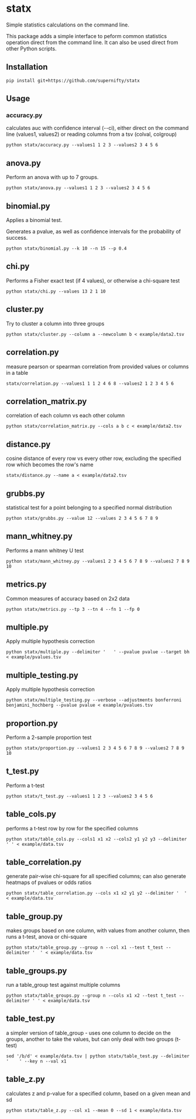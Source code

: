 # statx
Simple statistics calculations on the command line.

This package adds a simple interface to peform common statistics operation direct from the command line. It can also be used direct from other Python scripts.

## Installation
```
pip install git+https://github.com/supernifty/statx
```

## Usage

### accuracy.py
calculates auc with confidence interval (--ci), either direct on the command line (values1, values2) or reading columns from a tsv (colval, colgroup)
```
python statx/accuracy.py --values1 1 2 3 --values2 3 4 5 6
```

## anova.py
Perform an anova with up to 7 groups.

```
python statx/anova.py --values1 1 2 3 --values2 3 4 5 6
```

## binomial.py
Applies a binomial test. 

Generates a pvalue, as well as confidence intervals for the probability of success.

```
python statx/binomial.py --k 10 --n 15 --p 0.4
```

## chi.py
Performs a Fisher exact test (if 4 values), or otherwise a chi-square test

```
python statx/chi.py --values 13 2 1 10
```

## cluster.py
Try to cluster a column into three groups

```
python statx/cluster.py --column a --newcolumn b < example/data2.tsv
```

## correlation.py
measure pearson or spearman correlation from provided values or columns in a table

```
statx/correlation.py --values1 1 1 2 4 6 8 --values2 1 2 3 4 5 6
```

## correlation_matrix.py
correlation of each column vs each other column
```
python statx/correlation_matrix.py --cols a b c < example/data2.tsv
```

## distance.py
cosine distance of every row vs every other row, excluding the specified row which becomes the row's name
```
statx/distance.py --name a < example/data2.tsv
```

## grubbs.py
statistical test for a point belonging to a specified normal distribution

```
python statx/grubbs.py --value 12 --values 2 3 4 5 6 7 8 9
```

## mann_whitney.py
Performs a mann whitney U test

```
python statx/mann_whitney.py --values1 2 3 4 5 6 7 8 9 --values2 7 8 9 10
```

## metrics.py
Common measures of accuracy based on 2x2 data

```
python statx/metrics.py --tp 3 --tn 4 --fn 1 --fp 0
```

## multiple.py
Apply multiple hypothesis correction

```
python statx/multiple.py --delimiter '   ' --pvalue pvalue --target bh < example/pvalues.tsv
```

## multiple_testing.py
Apply multiple hypothesis correction

```
python statx/multiple_testing.py --verbose --adjustments bonferroni benjamini_hochberg --pvalue pvalue < example/pvalues.tsv
```

## proportion.py
Perform a 2-sample proportion test

```
python statx/proportion.py --values1 2 3 4 5 6 7 8 9 --values2 7 8 9 10
```

## t_test.py
Perform a t-test

```
python statx/t_test.py --values1 1 2 3 --values2 3 4 5 6
```

## table_cols.py
performs a t-test row by row for the specified columns

```
python statx/table_cols.py --cols1 x1 x2 --cols2 y1 y2 y3 --delimiter '	' < example/data.tsv
```

## table_correlation.py
generate pair-wise chi-square for all specified columns; can also generate heatmaps of pvalues or odds ratios

```
python statx/table_correlation.py --cols x1 x2 y1 y2 --delimiter '	' < example/data.tsv
```

## table_group.py
makes groups based on one column, with values from another column, then runs a t-test, anova or chi-square
```
python statx/table_group.py --group n --col x1 --test t_test --delimiter '	' < example/data.tsv
```
## table_groups.py
run a table_group test against multiple columns

```
python statx/table_groups.py --group n --cols x1 x2 --test t_test --delimiter '	' < example/data.tsv
```

## table_test.py
a simpler version of table_group - uses one column to decide on the groups, another to take the values, but can only deal with two groups (t-test)
```
sed '/b/d' < example/data.tsv | python statx/table_test.py --delimiter '	' --key n --val x1
```

## table_z.py
calculates z and p-value for a specified column, based on a given mean and sd

```
python statx/table_z.py --col x1 --mean 0 --sd 1 < example/data.tsv
```
